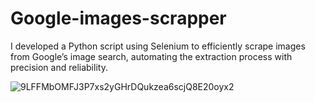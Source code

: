 # Google-images-scrapper
I developed a Python script using Selenium to efficiently scrape images from Google’s image search, automating the extraction process with precision and reliability.

![9LFFMbOMFJ3P7xs2yGHrDQukzea6scjQ8E20oyx2](https://github.com/user-attachments/assets/e59e1616-f680-407f-a4e2-5398de87eb73)
